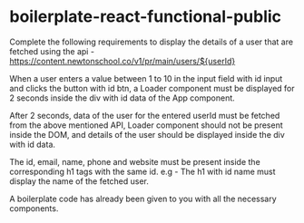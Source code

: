 # boilerplate-react-functional-public
Complete the following requirements to display the details of a user that are fetched using the api - https://content.newtonschool.co/v1/pr/main/users/${userId}

When a user enters a value between 1 to 10 in the input field with id input and clicks the button with id btn, a Loader component must be displayed for 2 seconds inside the div with id data of the App component.

After 2 seconds, data of the user for the entered userId must be fetched from the above mentioned API, Loader component should not be present inside the DOM, and details of the user should be displayed inside the div with id data.

The id, email, name, phone and website must be present inside the corresponding h1 tags with the same id. e.g - The h1 with id name must display the name of the fetched user.


A boilerplate code has already been given to you with all the necessary components.

